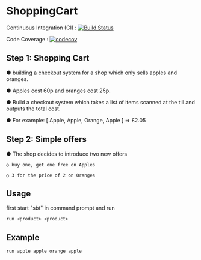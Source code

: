 ShoppingCart
============
Continuous Integration (CI) : [![Build Status](https://travis-ci.org/pravreddy/CapGemini_HMRC_ShoppingCart.svg)](https://travis-ci.org/pravreddy/CapGemini_HMRC_ShoppingCart)

Code Coverage : [![codecov](https://codecov.io/gh/pravreddy/CapGemini_HMRC_ShoppingCart/branch/master/graph/badge.svg)](https://codecov.io/gh/pravreddy/CapGemini_HMRC_ShoppingCart)

Step 1: Shopping Cart
---------------------

● building a checkout system for a shop which only sells apples and oranges.

● Apples cost 60p and oranges cost 25p.

● Build a checkout system which takes a list of items scanned at the till and outputs the total cost.

● For example: [ Apple, Apple, Orange, Apple ] => £2.05

Step 2: Simple offers
----------------------

● The shop decides to introduce two new offers

    ○ buy one, get one free on Apples

    ○ 3 for the price of 2 on Oranges

Usage
-----
first start "sbt" in command prompt and run

```
run <product> <product>
```
Example
-------
```
run apple apple orange apple
```